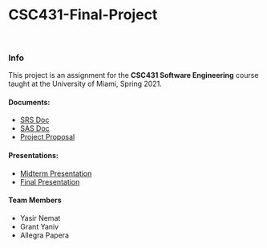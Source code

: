 # CSC431-Final-Project
<br>

### Info  

This project is an assignment for the __CSC431 Software Engineering__ course taught at the University of Miami, Spring 2021. 

#### Documents: 
- [SRS Doc](/documents/SRS.pdf)
- [SAS Doc](/documents/SAS.pdf)
- [Project Proposal](/documents/Project%20Proposal.pdf)

#### Presentations:
- [Midterm Presentation](/presentations/Midterm%20Presentation.pptx)
- [Final Presentation](/presentations/Final%20Presentation.pptx)

#### Team Members 

* Yasir Nemat
* Grant Yaniv
* Allegra Papera
